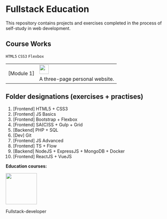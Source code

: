 # Fullstack Education
This repository contains projects and exercises completed in the process of self-study in web development.

## Course Works
`HTML5` `CSS3` `Flexbox`
<table>
  
  <tr>
    <td rowspan="2">[Module 1]</td>
    <td><a href="https://pixso.net/app/editor/W3aa7OsinKfi2cMEoNsR0g?icon_type=1&page-id=9%3A141"><img src="https://cms.pixso.net/images/download/px-logo.png" width="30"/></td>
  </tr>
  <tr>
    <td colspan="2">A three-page personal website.</td>
  </tr>
</table>
      
## Folder designations (exercises + practises)
1. [Frontend] HTML5 + CSS3
2. [Frontend] JS Basics
3. [Frontend] Bootstrap + Flexbox
4. [Frontend] SA(C)SS + Gulp + Grid
5. [Backend] PHP + SQL
6. [Dev] Git
7. [Frontend] JS Advanced
8. [Frontend] TS + Flow
9. [Backend] NodeJS + ExpressJS + MongoDB + Docker
10. [Frontend] ReactJS + VueJS

**Education courses:**
<div id="header" align="left">
  <img src="https://itmo.ru/file/pages/213/logo_na_plashke_russkiy_belyy.png" width="100"/>
  <p> Fullstack-developer</p>
</div>
